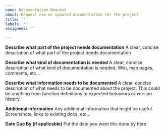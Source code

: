 ```yaml
---
name: Documentation Request
about: Request new or updated documentation for the project
title: ''
labels: ''
assignees: ''

---
```


**Describe what part of the project needs documentation**
A clear, concise description of what part of the project needs documentation

**Describe what kind of documentation is needed**
A clear, concise description of what kind of documentation is needed. Wiki, man pages, comments, etc...

**Describe what information needs to be documented**
A clear, concise description of what needs to be documented about the project. This could be anything from function definitions to expected behaviors or version history.

**Additional information**
Any additional information that might be useful. Screenshots, links to existing docs, etc...

**Date Due By (if applicable)**
Put the date you want this done by here
